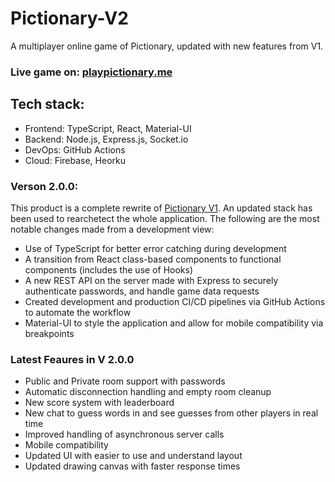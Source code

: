 # Pictionary-V2
A multiplayer online game of Pictionary, updated with new features from V1.
### Live game on: [playpictionary.me](https://playpictionary.me/)
## Tech stack:
* Frontend: TypeScript, React, Material-UI
* Backend: Node.js, Express.js, Socket.io
* DevOps: GitHub Actions
* Cloud: Firebase, Heorku
### Verson 2.0.0: 
This product is a complete rewrite of [Pictionary V1](https://github.com/KirollosBotros/Pictionary). An updated stack has been used to rearchetect the whole application. The following are the most notable changes made from a development view:
* Use of TypeScript for better error catching during development
* A transition from React class-based components to functional components (includes the use of Hooks)
* A new REST API on the server made with Express to securely authenticate passwords, and handle game data requests
* Created development and production CI/CD pipelines via GitHub Actions to automate the workflow
* Material-UI to style the application and allow for mobile compatibility via breakpoints
### Latest Feaures in V 2.0.0
* Public and Private room support with passwords
* Automatic disconnection handling and empty room cleanup
* New score system with leaderboard
* New chat to guess words in and see guesses from other players in real time
* Improved handling of asynchronous server calls
* Mobile compatibility
* Updated UI with easier to use and understand layout
* Updated drawing canvas with faster response times
